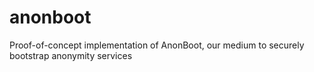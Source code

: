 # anonboot
Proof-of-concept implementation of AnonBoot, our medium to securely bootstrap anonymity services

